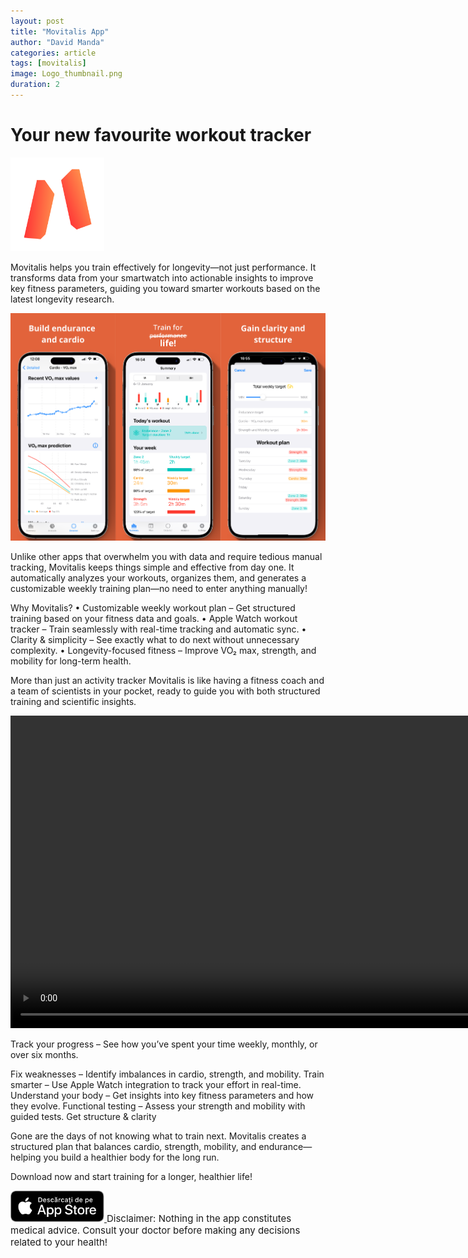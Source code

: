```yaml
---
layout: post
title: "Movitalis App"
author: "David Manda"
categories: article
tags: [movitalis]
image: Logo_thumbnail.png
duration: 2
---
```


# Your new favourite workout tracker

<img src="/assets/img/LogoMovitalis.png" alt="drawing" height="150"/>

Movitalis helps you train effectively for longevity—not just performance. It transforms data from your smartwatch into actionable insights to improve key fitness parameters, guiding you toward smarter workouts based on the latest longevity research.

<img src="/assets/img/Preview.png" alt="drawing">

Unlike other apps that overwhelm you with data and require tedious manual tracking, Movitalis keeps things simple and effective from day one. It automatically analyzes your workouts, organizes them, and generates a customizable weekly training plan—no need to enter anything manually!

Why Movitalis?
• Customizable weekly workout plan – Get structured training based on your fitness data and goals.
• Apple Watch workout tracker – Train seamlessly with real-time tracking and automatic sync.
• Clarity & simplicity – See exactly what to do next without unnecessary complexity.
• Longevity-focused fitness – Improve VO₂ max, strength, and mobility for long-term health.

More than just an activity tracker
Movitalis is like having a fitness coach and a team of scientists in your pocket, ready to guide you with both structured training and scientific insights.

<video height="500" autoplay muted loop>
  <source src="/assets/img/Quiz_preview.mov" type="video/mp4">
Your browser does not support the video tag.
</video>

Track your progress – See how you’ve spent your time weekly, monthly, or over six months.

Fix weaknesses – Identify imbalances in cardio, strength, and mobility.
Train smarter – Use Apple Watch integration to track your effort in real-time.
Understand your body – Get insights into key fitness parameters and how they evolve.
Functional testing – Assess your strength and mobility with guided tests.
Get structure & clarity

Gone are the days of not knowing what to train next. Movitalis creates a structured plan that balances cardio, strength, mobility, and endurance—helping you build a healthier body for the long run.

Download now and start training for a longer, healthier life!

<a href="https://apps.apple.com/ro/app/movitalis-fitness-tracking/id6470913447" target="_blank">
    <img src="/assets/img/Download_on_the_App_Store_Badge_RO_RGB_blk_100317.svg" height="50" alt="Download on the App Store">
</a>

<span style="font-size: 15px">
Disclaimer:
Nothing in the app constitutes medical advice. Consult your doctor before making any decisions related to your health!
